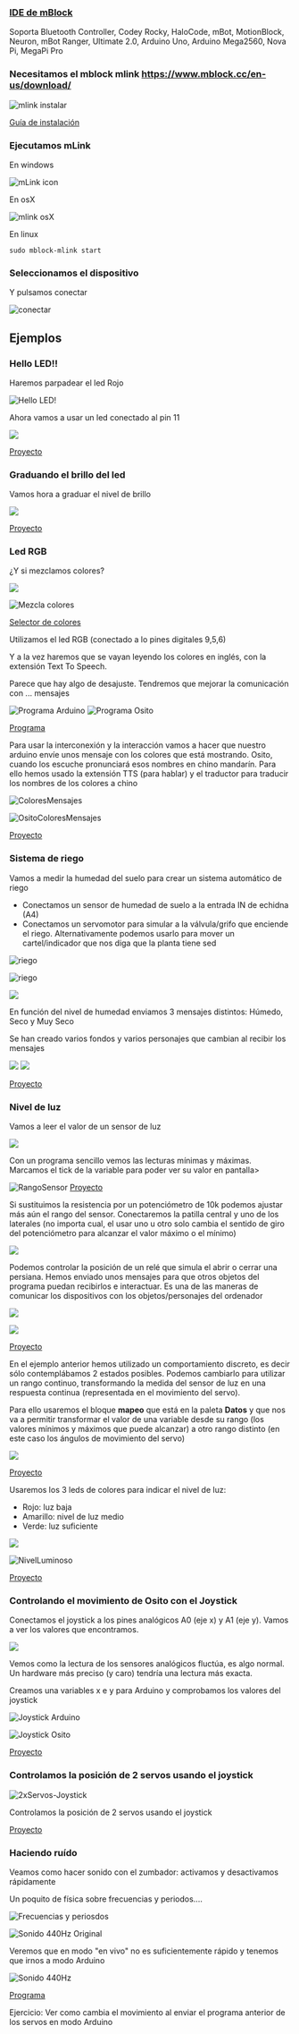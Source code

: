 ### [IDE de mBlock](https://ide.mblock.cc)

Soporta Bluetooth Controller, Codey Rocky, HaloCode, mBot, MotionBlock, Neuron, mBot Ranger, Ultimate 2.0, Arduino Uno, Arduino Mega2560, Nova Pi, MegaPi Pro


### Necesitamos el mblock mlink  https://www.mblock.cc/en-us/download/

![mlink instalar](./images/InstalarMlink.png)

[Guía de instalación](https://www.mblock.cc/doc/en/basics/mlink-quick-start-guide.html#mlink-quick-start-guide)

### Ejecutamos mLink

En windows
 
![mLink icon](./images/yb10.png)

En osX

![mlink osX](./images/en-7.png)

En linux

    sudo mblock-mlink start 
  

### Seleccionamos el dispositivo

Y pulsamos conectar

![conectar](./images/connect-3.png)

## Ejemplos

### Hello LED!!

Haremos parpadear el led Rojo

![Hello LED!](./images/HelloLed!.png)

Ahora vamos a usar un led conectado al pin 11

![](./images/Led3Uno_bb.png)

[Proyecto](https://planet.mblock.cc/project/102035)

### Graduando el brillo del led

Vamos hora a graduar el nivel de brillo

![](./images/ControlBrilloLed.png)

[Proyecto](https://planet.mblock.cc/project/109965)

### Led RGB

¿Y si mezclamos colores?

![](./images/LedRGB.png)

![Mezcla colores](./images/Colores-MezclaRGB.jpeg)

[Selector de colores](https://htmlcolorcodes.com/es/)

Utilizamos el led RGB (conectado a lo pines digitales 9,5,6)

Y a la vez haremos que se vayan leyendo los colores en inglés, con la extensión Text To Speech.

Parece que hay algo de desajuste. Tendremos que mejorar la comunicación con ... mensajes    

![Programa Arduino](./images/Colores-Arduino.png)
![Programa Osito](./images/Colores-Osito.png)

[Programa](https://planet.mblock.cc/project/projectshare/101707)

Para usar la interconexión y la interacción vamos a hacer que nuestro arduino envíe unos mensaje con los colores que está mostrando. Osito, cuando los escuche pronunciará esos nombres en chino mandarín. Para ello hemos usado la extensión TTS (para hablar) y el traductor para traducir los nombres de los colores a chino

![ColoresMensajes](./images/ColoresMensajes.png)

![OsitoColoresMensajes](./images/OsitoColoresMensajes.png)

[Proyecto](https://planet.mblock.cc/project/102464)

### Sistema de riego


Vamos a medir la humedad del suelo para crear un sistema automático de riego
* Conectamos un sensor de humedad de suelo a la entrada IN de echidna (A4)
* Conectamos un servomotor para simular a la válvula/grifo que enciende el riego. Alternativamente podemos usarlo para mover un cartel/indicador que nos diga que la planta tiene sed

![riego](./images/RiegoReleUno_bb.png)

![riego](./images/Riego-arduino.png)

![](./images/SensorHumedadArduino.png)

En función del nivel de humedad enviamos 3 mensajes distintos: Húmedo, Seco y Muy Seco

Se han creado varios fondos y varios personajes que cambian al recibir los mensajes

![](./images/SensorHumedadFondo.png)
![](./images/SensorHumedadObjetos.png)


[Proyecto](https://planet.mblock.cc/project/103662)


### Nivel de luz

Vamos a leer el valor de un sensor de luz

![](./images/LDRUno_bb.png)

Con un programa sencillo vemos las lecturas mínimas y máximas. Marcamos el tick de la variable para poder ver su valor en pantalla>

![RangoSensor](./images/RangoSensor.png)
[Proyecto](https://planet.mblock.cc/project/116536)

Si sustituimos la resistencia por un potenciómetro de 10k podemos ajustar más aún el rango del sensor. Conectaremos la patilla central y uno de los laterales (no importa cual, el usar uno u otro solo cambia el sentido de giro del potenciómetro para alcanzar el valor máximo o el mínimo)



![](./images/LDRPotUno_bb.png)


Podemos controlar la posición de un relé que simula el abrir o cerrar una persiana. Hemos enviado unos mensajes para que otros objetos del programa puedan recibirlos e interactuar. Es una de las maneras de comunicar los dispositivos con los objetos/personajes del ordenador

![](./images/LDRPotServoUno_bb.png)

![](./images/LDRServoMensajes.png)

[Proyecto](https://planet.mblock.cc/project/116313)

En el ejemplo anterior hemos utilizado un comportamiento discreto, es decir sólo contemplábamos 2 estados posibles. Podemos cambiarlo para utilizar un rango continuo, transformando la medida del sensor de luz en una respuesta continua (representada en el movimiento del servo).

Para ello usaremos el bloque **mapeo** que está en la paleta **Datos** y que nos va a permitir transformar el valor de una variable desde su rango (los valores mínimos y máximos que puede alcanzar) a otro rango distinto (en este caso los ángulos de movimiento del servo)

![](./images/LuzServoContinua.png)

[Proyecto](https://planet.mblock.cc/project/116546)



Usaremos los 3 leds de colores para indicar el nivel de luz:
* Rojo: luz baja
* Amarillo: nivel de luz medio
* Verde: luz suficiente



![](./images/LDR_3xLedsUno_bb.png)

![NivelLuminoso](./images/NivelLuminoso.png)

[Proyecto](https://planet.mblock.cc/project/102785)


### Controlando el movimiento de Osito con el Joystick

Conectamos el joystick a los pines analógicos A0 (eje x) y A1 (eje y). Vamos a ver los valores que encontramos.

![](./images/JoystickUno_bb.png)

Vemos como la lectura de los sensores analógicos fluctúa, es algo normal. Un hardware más preciso (y caro) tendría una lectura más exacta.

Creamos una variables x e y para Arduino y comprobamos los valores del joystick


![Joystick Arduino](./images/Joystick-Arduino.png)

![Joystick Osito](./images/Joystick-Osito.png)

[Proyecto](https://planet.mblock.cc/project/102052) 


### Controlamos la posición de 2 servos usando el joystick

![2xServos-Joystick](./images/2xServos-Joystick.png)

Controlamos la posición de 2 servos usando el joystick

[Proyecto](https://planet.mblock.cc/project/102156)

### Haciendo ruído

Veamos como hacer sonido con el zumbador: activamos y desactivamos rápidamente

Un poquito de física sobre frecuencias y periodos....

![Frecuencias y periosdos](./images/frecuenciaYperiodo.png)

![Sonido 440Hz Original](./images/Sonido440HzOrig.png)

Veremos que en modo "en vivo" no es suficientemente rápido y tenemos que irnos a modo Arduino

![Sonido 440Hz](./images/Sonido440.png)

[Programa](https://planet.mblock.cc/project/102073)

Ejercicio: Ver como cambia el movimiento al enviar el programa anterior de los servos en modo Arduino
